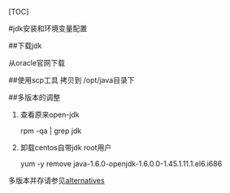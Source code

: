 [TOC]

#jdk安装和环境变量配置

##下载jdk

从oracle官网下载

##使用scp工具 拷贝到 /opt/java目录下







##多版本的调整

1. 查看原来open-jdk

	rpm -qa | grep jdk
2. 卸载centos自带jdk root用户
	
	yum -y remove java-1.6.0-openjdk-1.6.0.0-1.45.1.11.1.el6.i686

多版本并存请参见[alternatives](../../02.常用命令.md)